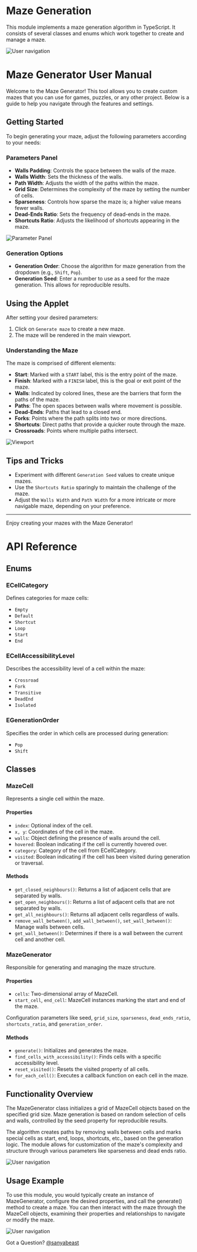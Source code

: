 # Maze Generation

This module implements a maze generation algorithm in TypeScript. It consists of several classes and enums which work together to create and manage a maze.


![User navigation](assets/docs/image/mazegen/mazegen2.gif "User navigation")

# Maze Generator User Manual

Welcome to the Maze Generator! This tool allows you to create custom mazes that you can use for games, puzzles, or any other project. Below is a guide to help you navigate through the features and settings.

## Getting Started

To begin generating your maze, adjust the following parameters according to your needs:

### Parameters Panel

- **Walls Padding**: Controls the space between the walls of the maze.
- **Walls Width**: Sets the thickness of the walls.
- **Path Width**: Adjusts the width of the paths within the maze.
- **Grid Size**: Determines the complexity of the maze by setting the number of cells.
- **Sparseness**: Controls how sparse the maze is; a higher value means fewer walls.
- **Dead-Ends Ratio**: Sets the frequency of dead-ends in the maze.
- **Shortcuts Ratio**: Adjusts the likelihood of shortcuts appearing in the maze.

![Parameter Panel](assets/docs/image/mazegen/mazegen_gui_1.jpg "Parameter Panel")

### Generation Options

- **Generation Order**: Choose the algorithm for maze generation from the dropdown (e.g., `Shift`, `Pop`).
- **Generation Seed**: Enter a number to use as a seed for the maze generation. This allows for reproducible results.

## Using the Applet

After setting your desired parameters:

1. Click on `Generate maze` to create a new maze.
2. The maze will be rendered in the main viewport.

### Understanding the Maze

The maze is comprised of different elements:

- **Start**: Marked with a `START` label, this is the entry point of the maze.
- **Finish**: Marked with a `FINISH` label, this is the goal or exit point of the maze.
- **Walls**: Indicated by colored lines, these are the barriers that form the paths of the maze.
- **Paths**: The open spaces between walls where movement is possible.
- **Dead-Ends**: Paths that lead to a closed end.
- **Forks**: Points where the path splits into two or more directions.
- **Shortcuts**: Direct paths that provide a quicker route through the maze.
- **Crossroads**: Points where multiple paths intersect.

![Viewport](assets/docs/image/mazegen/mazegen_main_1.jpg "Viewport")

## Tips and Tricks

- Experiment with different `Generation Seed` values to create unique mazes.
- Use the `Shortcuts Ratio` sparingly to maintain the challenge of the maze.
- Adjust the `Walls Width` and `Path Width` for a more intricate or more navigable maze, depending on your preference.

---

Enjoy creating your mazes with the Maze Generator!

# API Reference

## Enums

### ECellCategory

Defines categories for maze cells:

- `Empty`
- `Default`
- `Shortcut`
- `Loop`
- `Start`
- `End`

### ECellAccessibilityLevel

Describes the accessibility level of a cell within the maze:

- `Crossroad`
- `Fork`
- `Transitive`
- `DeadEnd`
- `Isolated`

### EGenerationOrder

Specifies the order in which cells are processed during generation:

- `Pop`
- `Shift`
  
## Classes

### MazeCell

Represents a single cell within the maze.

#### Properties

- `index`: Optional index of the cell.
- `x, y`: Coordinates of the cell in the maze.
- `walls`: Object defining the presence of walls around the cell.
- `hovered`: Boolean indicating if the cell is currently hovered over.
- `category`: Category of the cell from ECellCategory.
- `visited`: Boolean indicating if the cell has been visited during generation or traversal.

#### Methods

- `get_closed_neighbours()`: Returns a list of adjacent cells that are separated by walls.
- `get_open_neighbours()`: Returns a list of adjacent cells that are not separated by walls.
- `get_all_neighbours()`: Returns all adjacent cells regardless of walls.
- `remove_wall_between()`, `add_wall_between()`, `set_wall_between()`: Manage walls between cells.
- `get_wall_between()`: Determines if there is a wall between the current cell and another cell.

### MazeGenerator

Responsible for generating and managing the maze structure.

#### Properties

- `cells`: Two-dimensional array of MazeCell.
- `start_cell`, `end_cell`: MazeCell instances marking the start and end of the maze.
  
Configuration parameters like seed, `grid_size`, `sparseness`, `dead_ends_ratio`, `shortcuts_ratio`, and `generation_order`.

#### Methods

- `generate()`: Initializes and generates the maze.
- `find_cells_with_accessibility()`: Finds cells with a specific accessibility level.
- `reset_visited()`: Resets the visited property of all cells.
- `for_each_cell()`: Executes a callback function on each cell in the maze.

## Functionality Overview

The MazeGenerator class initializes a grid of MazeCell objects based on the specified grid size.
Maze generation is based on random selection of cells and walls, controlled by the seed property for reproducible results.

The algorithm creates paths by removing walls between cells and marks special cells as start, end, loops, shortcuts, etc., based on the generation logic.
The module allows for customization of the maze's complexity and structure through various parameters like sparseness and dead ends ratio.

![User navigation](assets/docs/image/mazegen/mazegen.gif "User navigation")


## Usage Example

To use this module, you would typically create an instance of MazeGenerator, configure the desired properties, and call the generate() method to create a maze. You can then interact with the maze through the MazeCell objects, examining their properties and relationships to navigate or modify the maze.


![User navigation](assets/question_mark_01.png "User navigation") 

Got a Question? [@sanyabeast](mailto:a.gvrnsk@gmail.com?subject=chronicle)